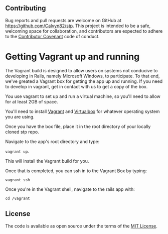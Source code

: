 ## Contributing

Bug reports and pull requests are welcome on GitHub at https://github.com/Calvyn82/stp. This project is intended to be a safe, welcoming space for collaboration, and contributors are expected to adhere to the [Contributor Covenant](CODE_OF_CONDUCT.md) code of conduct.

# Getting Vagrant up and running

The Vagrant build is designed to allow users on systems not conducive to developing in Rails, namely Microsoft Windows, to participate. To that end, we've greated a Vagrant box for getting the app up and running. If you need to develop in vagrant, get in contact with us to get a copy of the box.

You use vagrant to set up and run a virtual machine, so you'll need to allow for at least 2GB of space.

You'll need to install [Vagrant](http://www.vagrantup.com/downloads.html) and [Virtualbox](https://www.virtualbox.org/wiki/Downloads) for whatever operating system you are using.

Once you have the box file, place it in the root directory of your locally cloned stp repo.

Navigate to the app's root directory and type:

`vagrant up`.

This will install the Vagrant build for you.

Once that is completed, you can ssh in to the Vagrant Box by typing:

`vagrant ssh` 

Once you're in the Vagrant shell, navigate to the rails app with:

`cd /vagrant`

## License

The code is available as open source under the terms of the [MIT License](http://opensource.org/licenses/MIT).
